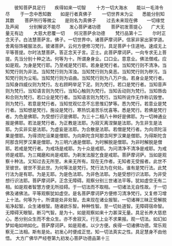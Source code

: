 <!-- { "loadSidebar": true } -->
　　彼知菩萨具足行　　疾得如来一切智
　　十方一切大海水　　能以一毛渧令尽
　　于一念中悉知数　　如是行者真佛子
　　一切世界末为尘　　悉能分别知其数
　　菩萨所行等微尘　　是则名为真佛子
　　过去未来现在佛　　一切缘觉及声闻
　　分别解说不能尽　　发心菩萨诸功德
　　菩萨初发菩提心　　广大无量无有边
　　大慈大悲覆一切　　何况菩萨余功德
　　梵行品第十二
　　尔时正念天子。白法慧菩萨言。佛子。一切世界中。诸菩萨摩诃萨。信家非家出家学道。舍离俗饰被服法衣。彼诸菩萨。云何方便修习梵行。具足菩萨十住道地。速成无上平等菩提。尔时法慧菩萨。答正念天子言。正士。此菩萨摩诃萨。一向专求无上菩提。先当分别十种之法。何等为十。所谓身身业。口口业。意意业。佛法僧戒。应如是观。为身是梵行耶。乃至戒是梵行耶。若身是梵行者。当知梵行则不清净。当知梵行则为非法。当知梵行则为浑浊。当知梵行则为臭恶。当知梵行则为秽污。当知梵行则为尘垢。当知梵行则为谄曲。当知梵行则为八万户虫。若身业是梵行者。当知身四威仪则为梵行。左右顾眄举足下足。则为梵行。若口是梵行者。当知音声则为梵行。当知语言则为梵行。当知心触则为梵行。当知舌动则为梵行。当知唇齿和合则为梵行。若口业是梵行者。当知语言则为梵行。当知所说作无作称讥毁誉。则为梵行。若意是梵行者。当知觉观忆念不忘思惟幻梦等。悉为梵行。若意业是梵行者。当知想是梵行。施设是梵行。寒热饥渴苦乐忧喜等。悉是梵行。若佛是梵行者。为色是佛耶。为受想行识是佛耶。为三十二相八十种好是佛耶。为一切神通业报是佛耶。若法是梵行者。为正教是法耶。为寂灭离涅槃是法耶。为生非生是法耶。为实非实是法耶。为虚妄是法耶。为合散是法耶。若僧是梵行者。为向须陀洹果是僧耶。为得须陀洹果是僧耶。为向斯陀含阿那含阿罗汉果是僧耶。为得斯陀含阿那含阿罗汉果是僧耶。为三明六通是僧耶。为时解脱是僧耶。为非时解脱是僧耶。若戒是梵行者。为戒场是戒耶。为十众是戒耶。为问清净不清净是戒耶。为戒师是戒耶。为三羯磨和尚是戒耶。为剃发法服乞食是戒耶。菩萨摩诃萨。当如是观察十种法。又知过去无所至。未来无所有。现在无作者。无知者无受报者。此世不至彼世。彼世不至此世。为何等法是梵行。梵行法为在何处。谁有是梵行法。此梵行法为是有耶。为是无耶。为是色法耶。为非色法耶。为是受想行识法耶。为非受想行识法耶。菩萨摩诃萨。正念无障碍。观察分别三世诸法平等。犹如虚空无有二相。如是观者智慧方便无所挂碍。于一切法而不取相。一切诸法无自性故。于一切佛及诸佛法。平等观察犹如虚空。是名菩萨摩诃萨方便修习清净梵行。又复修习增上十法。何等为十。所谓是处非处智。去来现在诸业报智。一切诸禅三昧正受解脱垢净起智。众生诸根智。随诸欲乐智。种种性智。至一切处道智。无障碍宿命智。无障碍天眼智。断习气智。是为十。如是观察如来十力甚深无量。具足长养大慈悲心。悉分别众生而不舍众生。亦不舍寂灭。行无上业不求果报。观一切法。如幻如梦如电如响如化。菩萨摩诃萨。如是观者。以少方便。疾得一切诸佛功德。常乐观察无二法相。斯有是处。初发心时便成正觉。知一切法真实之性。具足慧身不由他悟。
大方广佛华严经卷第九初发心菩萨功德品第十三
